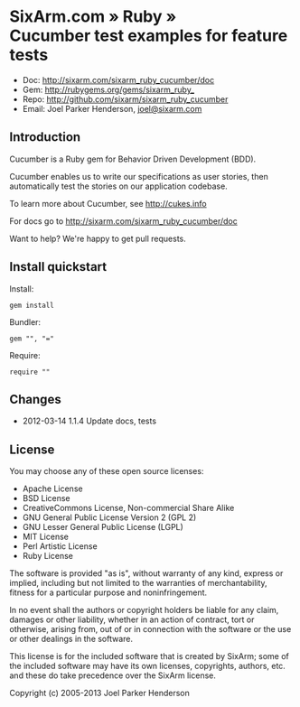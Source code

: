 # SixArm.com » Ruby » <br> Cucumber test examples for feature tests

* Doc: <http://sixarm.com/sixarm_ruby_cucumber/doc>
* Gem: <http://rubygems.org/gems/sixarm_ruby_>
* Repo: <http://github.com/sixarm/sixarm_ruby_cucumber>
* Email: Joel Parker Henderson, <joel@sixarm.com>


## Introduction

Cucumber is a Ruby gem for Behavior Driven Development (BDD).

Cucumber enables us to write our specifications as user stories,
then automatically test the stories on our application codebase.

To learn more about Cucumber, see http://cukes.info

For docs go to <http://sixarm.com/sixarm_ruby_cucumber/doc>

Want to help? We're happy to get pull requests.


## Install quickstart

Install:

    gem install 

Bundler:

    gem "", "="

Require:

    require ""


## Changes

* 2012-03-14 1.1.4 Update docs, tests

## License

You may choose any of these open source licenses:

  * Apache License
  * BSD License
  * CreativeCommons License, Non-commercial Share Alike
  * GNU General Public License Version 2 (GPL 2)
  * GNU Lesser General Public License (LGPL)
  * MIT License
  * Perl Artistic License
  * Ruby License

The software is provided "as is", without warranty of any kind, 
express or implied, including but not limited to the warranties of 
merchantability, fitness for a particular purpose and noninfringement. 

In no event shall the authors or copyright holders be liable for any 
claim, damages or other liability, whether in an action of contract, 
tort or otherwise, arising from, out of or in connection with the 
software or the use or other dealings in the software.

This license is for the included software that is created by SixArm;
some of the included software may have its own licenses, copyrights, 
authors, etc. and these do take precedence over the SixArm license.

Copyright (c) 2005-2013 Joel Parker Henderson
